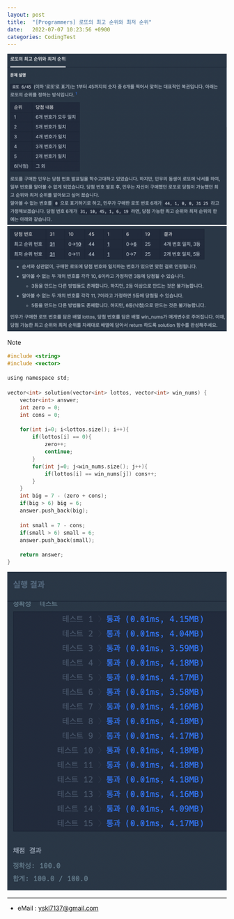 ```yaml
---
layout: post
title:  "[Programmers] 로또의 최고 순위와 최저 순위"
date:   2022-07-07 10:23:56 +0900
categories: CodingTest
---
```


![Scr2](/img/220707/220707_2Scr2.png)
![Scr3](/img/220707/220707_2Scr3.png)

Note <br>

~~~ c
#include <string>
#include <vector>

using namespace std;

vector<int> solution(vector<int> lottos, vector<int> win_nums) {
    vector<int> answer;
    int zero = 0;
    int cons = 0;
    
    for(int i=0; i<lottos.size(); i++){
        if(lottos[i] == 0){
            zero++;
            continue;
        }
        for(int j=0; j<win_nums.size(); j++){
            if(lottos[i] == win_nums[j]) cons++;
        }
    }
    int big = 7 - (zero + cons);
    if(big > 6) big = 6;
    answer.push_back(big);
    
    int small = 7 - cons;
    if(small > 6) small = 6;
    answer.push_back(small);
    
    return answer;
}
~~~

![Scr1](/img/220707/220707_2Scr1.png)

***
* eMail : <yskl7137@gmail.com>
